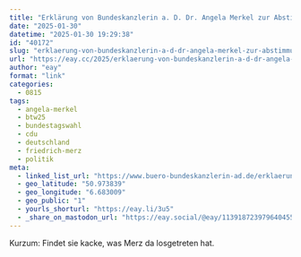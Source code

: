 ```yaml
---
title: "Erklärung von Bundeskanzlerin a. D. Dr. Angela Merkel zur Abstimmung im Deutschen Bundestag am 29. Januar 2025"
date: "2025-01-30"
datetime: "2025-01-30 19:29:38"
id: "40172"
slug: "erklaerung-von-bundeskanzlerin-a-d-dr-angela-merkel-zur-abstimmung-im-deutschen-bundestag-am-29-januar-2025"
url: "https://eay.cc/2025/erklaerung-von-bundeskanzlerin-a-d-dr-angela-merkel-zur-abstimmung-im-deutschen-bundestag-am-29-januar-2025/"
author: "eay"
format: "link"
categories:
  - 0815
tags:
  - angela-merkel
  - btw25
  - bundestagswahl
  - cdu
  - deutschland
  - friedrich-merz
  - politik
meta:
  - linked_list_url: "https://www.buero-bundeskanzlerin-ad.de/erklaerungen/erklaerung-von-bundeskanzlerin-a-d-dr-angela-merkel-zur-abstimmung-im-/"
  - geo_latitude: "50.973839"
  - geo_longitude: "6.683009"
  - geo_public: "1"
  - yourls_shorturl: "https://eay.li/3u5"
  - _share_on_mastodon_url: "https://eay.social/@eay/113918723979640455"
---
```


Kurzum: Findet sie kacke, was Merz da losgetreten hat.
